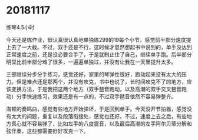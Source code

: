 # 20181117

练琴4.5小时

今天还是练作业，很认真很认真地单独练299的19每个小节，感觉前半部分速度提上去了一大截。不过，双手还是不行，这时候才忽然想起书中说到的，单手没达到正常速度之前，还是没必要合手了，于是就制止住了自己，继续单手跑。后半部分明显比前半部分难了很多，一遍遍单独过，并没有让我在一天里提升太多。

三部继续分步分手练习，感觉还好，家里的琴弹性很好，跑动起来没有太大的压力。但是难点还是那两个，并没有攻克，书中也说了，长时间攻克不了的地方，应该变换方法，于是我把这两个地方（双手琶音跑动，以及高潮的双手交叉琶音跑动）分手快速练习，效果还是有一点的，不过双手琶音依然不容易弹整齐。

海顿的奏鸣曲，感觉有些地方开始弹坏，于是回到单手。今天没开节拍器，感觉没有太大的问题，重复以及段落衔接处，感觉也还好。不过，速度上去之后，有些地方真心就不容易弹了，比如左手的八度震音，以及最后高潮的左手阿尔贝蒂分解和弦伴奏，这些都需要好好攻克一下。
